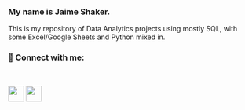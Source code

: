 ### My name is Jaime Shaker.

This is my repository of Data Analytics projects using mostly SQL, with some Excel/Google Sheets and Python mixed in.

### :handshake: Connect with me:
<br />
<p align="left"> <a href="https://www.linkedin.com/in/jaime-shaker-63943440/" target="_blank" rel="noreferrer"><img src="https://raw.githubusercontent.com/danielcranney/readme-generator/main/public/icons/socials/linkedin.svg" width="32" height="32" /></a> 
 <a href="https://www.shaker.dev/" target="_blank" rel="noreferrer"><img src="https://icons8.com/icon/XgVsZZvTh0tg/website" width="32" height="32" /></a></p>
  

<!--
**iweld/iweld** is a ✨ _special_ ✨ repository because its `README.md` (this file) appears on your GitHub profile.

Here are some ideas to get you started:

- 🔭 I’m currently working on ...
- 🌱 I’m currently learning ...
- 👯 I’m looking to collaborate on ...
- 🤔 I’m looking for help with ...
- 💬 Ask me about ...
- 📫 How to reach me: ...
- 😄 Pronouns: ...
- ⚡ Fun fact: ...
-->
